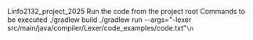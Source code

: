 Linfo2132_project_2025
Run the code from the project root 
Commands to be executed
./gradlew build
./gradlew run --args="-lexer src/main/java/compiler/Lexer/code_examples/code.txt"`\n`
